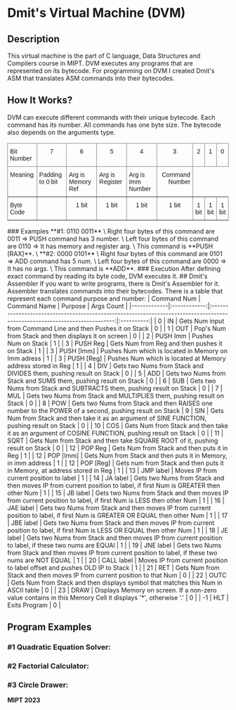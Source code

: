

Dmit's Virtual Machine (DVM)
=========================
Description
--------------

This virtual machine is the part of C language, Data Structures and Compilers course in MIPT. 
DVM executes any programs that are represented on its bytecode.
 For programming on DVM I created Dmit's ASM that translates ASM commands into their bytecodes.

 How It Works?
--------------
DVM can execute different commands with their unique bytecode.
Each command has its number. All commands has one byte size. The bytecode also depends on the arguments type.
<style type="text/css">
.tg  {border-collapse:collapse;border-spacing:0;}
.tg td{border-color:black;border-style:solid;border-width:1px;font-family:Arial, sans-serif;font-size:14px;
  overflow:hidden;padding:10px 5px;word-break:normal;}
.tg th{border-color:black;border-style:solid;border-width:1px;font-family:Arial, sans-serif;font-size:14px;
  font-weight:normal;overflow:hidden;padding:10px 5px;word-break:normal;}
.tg .tg-c3ow{border-color:inherit;text-align:center;vertical-align:top}
.tg .tg-0pky{border-color:inherit;text-align:left;vertical-align:top}
.tg .tg-dvpl{border-color:inherit;text-align:right;vertical-align:top}
</style>
<table class="tg">
<thead>
  <tr>
    <th class="tg-0pky">Bit Number</th>
    <th class="tg-c3ow">7</th>
    <th class="tg-c3ow">6</th>
    <th class="tg-c3ow">5</th>
    <th class="tg-c3ow">4</th>
    <th class="tg-c3ow">3</th>
    <th class="tg-c3ow">2</th>
    <th class="tg-c3ow">1</th>
    <th class="tg-c3ow">0</th>
  </tr>
</thead>
<tbody>
  <tr>
    <td class="tg-0pky">Meaning</td>
    <td class="tg-0pky">Padding to 0 bit</td>
    <td class="tg-0pky">Arg is Memory Ref</td>
    <td class="tg-0pky">Arg is Register</td>
    <td class="tg-0pky">Arg is Imm Number</td>
    <td class="tg-dvpl" column-span:2>Command Number</td>
  </tr>
  <tr>
    <td class="tg-0pky">Byte Code</td>
    <td class="tg-c3ow"></td>
    <td class="tg-c3ow">1 bit</td>
    <td class="tg-c3ow">1 bit</td>
    <td class="tg-c3ow">1 bit</td>
    <td class="tg-c3ow">1 bit</td>
    <td class="tg-c3ow">1 bit</td>
    <td class="tg-c3ow">1 bit</td>
    <td class="tg-c3ow">1 bit</td>
  </tr>
</tbody>
</table>
### Examples
**#1: 0110 0011** \
Right four bytes of this command are 0011 => PUSH command has 3 number. \
Left four bytes of this command are 0110 => It has memory and register arg. \
This command is **PUSH [RAX]**. \
**#2: 0000 0101** \
 Right four bytes of this command are 0101 => ADD command has 5 num. \
Left four bytes of this command are 0000 => It has no args. \
This command is **ADD**. 
### Execution
After defining exact command by reading its byte code, DVM executes it.
## Dmit's Assembler
If you want to write programs, there is Dmit's Assembler for it.  Assembler translates commands into their bytecodes. There is a table that represent each command purpose and number:
| Command Num | Command Name |                                                           Purpose                                                          | Args Count |
|-------------|:------------:|:--------------------------------------------------------------------------------------------------------------------------:|:----------:|
|      0      |      IN      | Gets Num input from Command Line and then Pushes it on Stack                                                                 |      0     |
|      1      |      OUT     | Pop's Num from Stack and then displays it on screen                                                                        |      0     |
|      2      |   PUSH Imm   | Pushes Num on Stack                                                                                                        |      1     |
|      3      |   PUSH Reg   | Gets Num from Reg and then pushes it on Stack                                                                              |      1     |
|      3      |  PUSH [Imm]  | Pushes Num which is located in Memory on Imm adress                                                                        |      1     |
|      3      |  PUSH [Reg]  | Pushes Num which is located at Memory address stored in Reg                                                         |      1     |
|      4      |      DIV     | Gets two Nums from Stack and DIVIDES them, pushing result on Stack                                                     |      0     |
|      5      |      ADD     | Gets two Nums from Stack and SUMS them, pushing result on Stack                                                         |      0     |
|      6      |      SUB     | Gets two Nums from Stack and SUBTRACTS them, pushing result on Stack                                                  |      0     |
|      7      |      MUL     | Gets two Nums from Stack and MULTIPLIES  them, pushing result on Stack                                                  |      0     |
|      8      |      POW     | Gets two Nums from Stack and then RAISES one number to the POWER of a second, pushing result on Stack 
|      9      |      SIN     | Gets Num from Stack and then take it as an argument of SINE FUNCTION, pushing result on Stack                              |      0     |
|      10     |      COS     | Gets Num from Stack and then take it as an argument of COSINE FUNCTION, pushing result on Stack                            |      0     |
|      11     |     SQRT     | Gets Num from Stack and then take SQUARE ROOT of it, pushing result on Stack                                                |      0     |
|      12     |    POP Reg   | Gets Num from Stack and then puts it in Reg                                                                                |      1     |
|      12     |   POP [Imm]  | Gets Num from Stack and then puts it in  Memory, in imm address                                                            |      1     |
|      12     |   POP [Reg]  | Gets num from Stack and then puts it in Memory, at address stored in Reg                                                |      1     |
|      13     |   JMP label  | Moves IP from current position to label                                                                                    |      1     |
|      14     |   JA label   | Gets two Nums from Stack and then moves IP from current position to label, if first Num is GREATER then other Num          |      1     |
|      15     |   JB label   | Gets two Nums from Stack and then moves IP from current position to label, if first Num is LESS then other Num             |      1     |
|      16     |   JAE label  | Gets two Nums from Stack and then moves IP from current position to label, if first Num is GREATER OR EQUAL then other Num |      1     |
|      17     |   JBE label  | Gets two Nums from Stack and then moves IP from current position to label, if first Num is LESS OR EQUAL then other Num    |      1     |
|      18     |   JE label   | Gets two Nums from Stack and then moves IP from current position to label, if these two nums are EQUAl                     |      1     |
|      19     |   JNE label  | Gets two Nums from Stack and then moves IP from current position to label, if these two nums are NOT EQUAL                 |      1     |
|      20     |  CALL label  | Moves IP from current position to label offset and pushes OLD IP to Stack                                                         |      1     |
|      21    |      RET     | Gets Num from Stack and then moves IP from current position to that Num                                                    |      0     |
|      22     |     OUTC     | Gets Num from Stack and then displays symbol that matches this Num in ASCII table                                          |      0     |
|      23     |     DRAW     | Displays Memory on screen. If a non-zero value contains in this Memory Cell it displays '*', otherwise '.'            |      0     |
|      -1     |      HLT     | Exits Program                                                                                                              |      0     |

## Program Examples
### #1 Quadratic Equation Solver:
### #2 Factorial Calculator:
### #3 Circle Drawer:
 **MIPT 2023**
